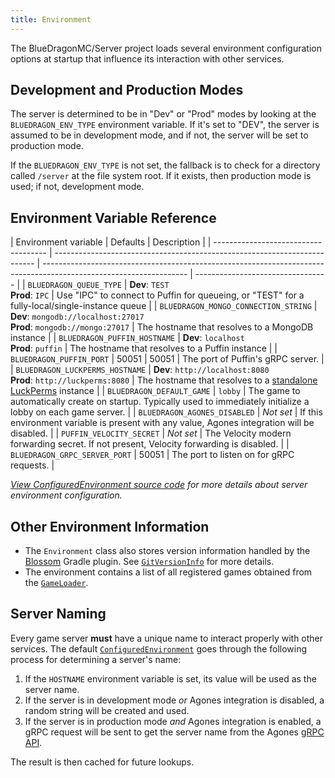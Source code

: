 ```yaml
---
title: Environment
---
```


The BlueDragonMC/Server project loads several environment configuration options at startup that influence its interaction with other services.

## Development and Production Modes

The server is determined to be in "Dev" or "Prod" modes by looking at the `BLUEDRAGON_ENV_TYPE` environment variable. If it's set to "DEV", the server is assumed to be in development mode, and if not, the server will be set to production mode.

If the `BLUEDRAGON_ENV_TYPE` is not set, the fallback is to check for a directory called `/server` at the file system root. If it exists, then production mode is used; if not, development mode.

## Environment Variable Reference

| Environment variable                 | Defaults                                                                  | Description                                                                                                        |
| ------------------------------------ | ------------------------------------------------------------------------- | ------------------------------------------------------------------------------------------------------------------ | --------------------------------- |
| `BLUEDRAGON_QUEUE_TYPE`              | **Dev**: `TEST`<br>**Prod**: `IPC`                                        | Use "IPC" to connect to Puffin for queueing, or "TEST" for a fully-local/single-instance queue                     |
| `BLUEDRAGON_MONGO_CONNECTION_STRING` | **Dev**: `mongodb://localhost:27017`<br>**Prod**: `mongodb://mongo:27017` | The hostname that resolves to a MongoDB instance                                                                   |
| `BLUEDRAGON_PUFFIN_HOSTNAME`         | **Dev**: `localhost`<br>**Prod**: `puffin`                                | The hostname that resolves to a Puffin instance                                                                    |
| `BLUEDRAGON_PUFFIN_PORT`             | 50051                                                                     | 50051                                                                                                              | The port of Puffin's gRPC server. |
| `BLUEDRAGON_LUCKPERMS_HOSTNAME`      | **Dev**: `http://localhost:8080`<br>**Prod**: `http://luckperms:8080`     | The hostname that resolves to a [standalone LuckPerms](https://luckperms.net/) instance                            |
| `BLUEDRAGON_DEFAULT_GAME`            | `lobby`                                                                   | The game to automatically create on startup. Typically used to immediately initialize a lobby on each game server. |
| `BLUEDRAGON_AGONES_DISABLED`         | _Not set_                                                                 | If this environment variable is present with any value, Agones integration will be disabled.                       |
| `PUFFIN_VELOCITY_SECRET`             | _Not set_                                                                 | The Velocity modern forwarding secret. If not present, Velocity forwarding is disabled.                            |
| `BLUEDRAGON_GRPC_SERVER_PORT`        | 50051                                                                     | The port to listen on for gRPC requests.                                                                           |

_[View ConfiguredEnvironment source code](https://github.com/BlueDragonMC/Server/blob/b05b09ad229ccf85da20130510c9c1cdf90bbeed/src/main/kotlin/com/bluedragonmc/server/queue/environments.kt#L23) for more details about server environment configuration._

## Other Environment Information

- The `Environment` class also stores version information handled by the [Blossom](https://github.com/KyoriPowered/blossom/) Gradle plugin. See [`GitVersionInfo`](https://github.com/BlueDragonMC/Server/blob/b05b09ad229ccf85da20130510c9c1cdf90bbeed/src/main/kotlin/com/bluedragonmc/server/GitVersionInfo.kt#L8) for more details.
- The environment contains a list of all registered games obtained from the [`GameLoader`](https://github.com/BlueDragonMC/Server/blob/b05b09ad229ccf85da20130510c9c1cdf90bbeed/src/main/kotlin/com/bluedragonmc/server/queue/GameLoader.kt#L15).

## Server Naming

Every game server **must** have a unique name to interact properly with other services. The default [`ConfiguredEnvironment`](https://github.com/BlueDragonMC/Server/blob/b05b09ad229ccf85da20130510c9c1cdf90bbeed/src/main/kotlin/com/bluedragonmc/server/queue/environments.kt#L23) goes through the following process for determining a server's name:

1. If the `HOSTNAME` environment variable is set, its value will be used as the server name.
2. If the server is in development mode _or_ Agones integration is disabled, a random string will be created and used.
3. If the server is in production mode _and_ Agones integration is enabled, a gRPC request will be sent to get the server name from the Agones [gRPC API](https://agones.dev/site/docs/guides/client-sdks/#gameserver).

The result is then cached for future lookups.
